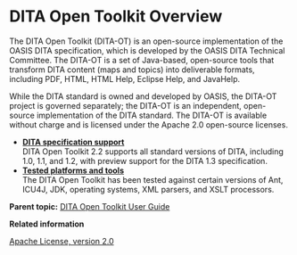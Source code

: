 # DITA Open Toolkit Overview

The DITA Open Toolkit \(DITA-OT\) is an open-source implementation of the OASIS DITA specification, which is developed by the OASIS DITA Technical Committee. The DITA-OT is a set of Java-based, open-source tools that transform DITA content \(maps and topics\) into deliverable formats, including PDF, HTML, HTML Help, Eclipse Help, and JavaHelp.

While the DITA standard is owned and developed by OASIS, the DITA-OT project is governed separately; the DITA-OT is an independent, open-source implementation of the DITA standard. The DITA-OT is available without charge and is licensed under the Apache 2.0 open-source licenses.

-   **[DITA specification support](../user-guide/DITA_spec-support.md)**  
DITA Open Toolkit 2.2 supports all standard versions of DITA, including 1.0, 1.1, and 1.2, with preview support for the DITA 1.3 specification.
-   **[Tested platforms and tools](../user-guide/tested-tools.md)**  
The DITA Open Toolkit has been tested against certain versions of Ant, ICU4J, JDK, operating systems, XML parsers, and XSLT processors.

**Parent topic:** [DITA Open Toolkit User Guide](../user-guide/index.md)

**Related information**  


[Apache License, version 2.0](http://www.apache.org/licenses/LICENSE-2.0)

